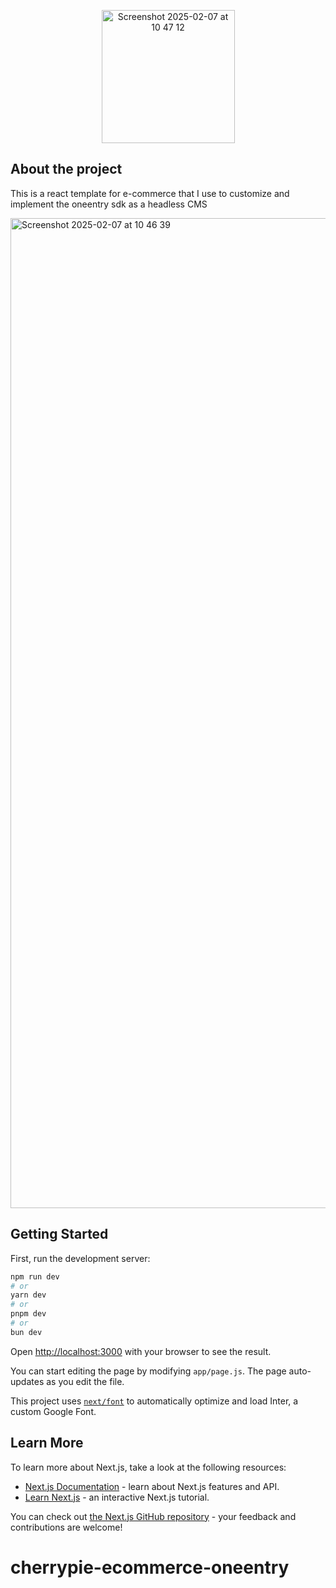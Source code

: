 <p align="center">
<img width="213" alt="Screenshot 2025-02-07 at 10 47 12" src="https://github.com/user-attachments/assets/186372cb-bc9e-42af-8c74-bf37c6dd0fe2" />
</p>

## About the project

This is a react template for e-commerce that I use to customize and implement the oneentry sdk as a headless CMS

<img width="1584" alt="Screenshot 2025-02-07 at 10 46 39" src="https://github.com/user-attachments/assets/3cbc29f0-5342-4442-ad2b-f02f3e05b5c8" />



## Getting Started

First, run the development server:

```bash
npm run dev
# or
yarn dev
# or
pnpm dev
# or
bun dev
```

Open [http://localhost:3000](http://localhost:3000) with your browser to see the result.

You can start editing the page by modifying `app/page.js`. The page auto-updates as you edit the file.

This project uses [`next/font`](https://nextjs.org/docs/basic-features/font-optimization) to automatically optimize and load Inter, a custom Google Font.

## Learn More

To learn more about Next.js, take a look at the following resources:

- [Next.js Documentation](https://nextjs.org/docs) - learn about Next.js features and API.
- [Learn Next.js](https://nextjs.org/learn) - an interactive Next.js tutorial.

You can check out [the Next.js GitHub repository](https://github.com/vercel/next.js/) - your feedback and contributions are welcome!

# cherrypie-ecommerce-oneentry
